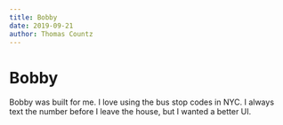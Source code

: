 ```yaml
---
title: Bobby
date: 2019-09-21
author: Thomas Countz
---
```


# Bobby

Bobby was built for me. I love using the bus stop codes in NYC. I always text the number before I leave the house, but I wanted a better UI.
